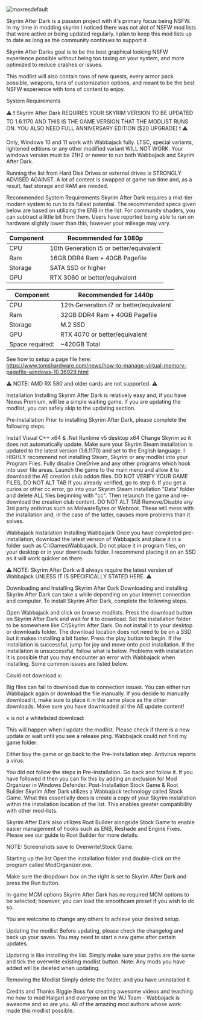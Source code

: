 

![maxresdefault](https://github.com/user-attachments/assets/ea1f6438-0e6b-48c6-a0ed-8413738272ba)



Skyrim After Dark is a passion project with it's primary focus being NSFW. In my time in modding skyrim I noticed there was not alot of NSFW mod lists that were active or being updated regularly. I plan to keep this mod lists up to date as long as the community continues to support it. 

Skyrim After Darks goal is to be the best graphical looking NSFW experience possible without being too taxing on your system, and more optimized to reduce crashes or issues. 

This modlist will also contain tons of new quests, every armor pack possible, weapons, tons of customization options, and meant to be the best NSFW experience with tons of content to enjoy. 

System Requirements


⚠️ ❗ Skyrim After Dark REQUIRES YOUR SKYRIM VERSION TO BE UPDATED TO 1.6.1170 AND THIS IS THE GAME VERSION THAT THE MODLIST RUNS ON. YOU ALSO NEED FULL ANNIVERSARY EDITION ($20 UPGRADE) ❗ ⚠️

Only, Windows 10 and 11 work with Wabbajack fully. LTSC, special variants, lightened editions or any other modified variant WILL NOT WORK. Your windows version must be 21H2 or newer to run both Wabbajack and Skyrim After Dark.

Running the list from Hard Disk Drives or external drives is STRONGLY ADVISED AGAINST. A lot of content is swapped at game run time and, as a result, fast storage and RAM are needed.

Recommended System Requirements
Skyrim After Dark requires a mid-tier modern system to run to its fullest potential. The recommended specs given below are based on utilizing the ENB in the list. For community shaders, you can subtract a little bit from them. Users have reported being able to run on hardware slightly lower than this, however your mileage may vary.


| Component  | Recommended for 1080p|
| ------------- | ------------- |
| CPU  | 10th Generation i5 or better/equivalent |
| Ram  | 16GB DDR4 Ram + 40GB Pagefile  |
| Storage  | SATA SSD or higher  |
| GPU  | RTX 3060 or better/equivalent  |


| Component  | Recommended for 1440p|
| ------------- | ------------- |
| CPU  | 12th Generation i7 or better/equivalent |
| Ram  | 32GB DDR4 Ram + 40GB Pagefile  |
| Storage  | M.2 SSD  |
| GPU  | RTX 4070 or better/equivalent  |
| Space required:  |  ~420GB Total  |


See how to setup a page file here: https://www.tomshardware.com/news/how-to-manage-virtual-memory-pagefile-windows-10,36929.html

⚠️ NOTE: AMD RX 580 and older cards are not supported. ⚠️

Installation
Installing Skyrim After Dark is relatively easy and, if you have Nexus Premium, will be a simple waiting game. If you are updating the modlist, you can safely skip to the updating section.

Pre-Installation
Prior to installing Skyrim After Dark, please complete the following steps.

Install Visual C++ x64 & .Net Runtime v5 desktop x64
Change Skyrim so it does not automatically update.
Make sure your Skyrim Steam installation is updated to the latest version (1.6.1170) and set to the English language. I HIGHLY recommend not installing Steam, Skyrim or any modlist into your Program Files.
Fully disable OneDrive and any other programs which hook into user file areas.
Launch the game to the main menu and allow it to download the AE creation club addon files. DO NOT VERIFY YOUR GAME FILES, DO NOT ALT TAB If you already verified, go to step 6.
If you get a curios or other cc error, go into your Skyrim Steam installation "Data" folder and delete ALL files beginning with "cc". Then relaunch the game and re-download the creation club content. DO NOT ALT TAB
Remove/Disable any 3rd party antivirus such as MalwareBytes or Webroot. These will mess with the installation and, in the case of the latter, causes more problems than it solves.

Wabbajack Installation
Installing Wabbajack
Once you have completed pre-installation, download the latest version of Wabbajack and place it in a folder such as C:\Games\Wabbajack. Do not place it in program files, on your desktop or in your downloads folder. I recommend placing it on an SSD as it will work quicker on there.

⚠️ NOTE: Skyrim After Dark will always require the latest version of Wabbajack UNLESS IT IS SPECIFICALLY STATED HERE. ⚠️

Downloading and Installing Skyrim After Dark
Downloading and installing Skyrim After Dark can take a while depending on your internet connection and computer. To install Skyrim After Dark, complete the following steps.

Open Wabbajack and click on browse modlists.
Press the download button on Skyrim After Dark and wait for it to download.
Set the installation folder to be somewhere like C:\Skyrim After Dark. Do not install it to your desktop or downloads folder.
The download location does not need to be on a SSD but it makes installing a bit faster.
Press the play button to begin.
If the installation is successful, jump for joy and move onto post installation. If the installation is unsuccessful, follow what is below.
Problems with installation
It is possible that you may encounter an error with Wabbajack when installing. Some common issues are listed below.

Could not download x:

Big files can fail to download due to connection issues. You can either run Wabbajack again or download the file manually. If you decide to manually download it, make sure to place it in the same place as the other downloads.
Make sure you have downloaded all the AE update content!

x is not a whitelisted download:

This will happen when I update the modlist. Please check if there is a new update or wait until you see a release ping.
Wabbajack could not find my game folder:

Either buy the game or go back to the Pre-Installation step.
Antivirus reports a virus:

You did not follow the steps in Pre-Installation. Go back and follow it.
If you have followed it then you can fix this by adding an exclusion for Mod Organizer in Windows Defender.
Post-Installation
Stock Game & Root Builder
Skyrim After Dark utilizes a Wabbajack technology called Stock Game. What this essentially does is create a copy of your Skyrim installation within the installation location of the list. This enables greater compatibility with other mod-lists.

Skyrim After Dark also utilizes Root Builder alongside Stock Game to enable easier management of hooks such as ENB, Reshade and Engine Fixes. Please see our guide to Root Builder for more details.

NOTE: Screenshots save to Overwrite\Stock Game.

Starting up the list
Open the installation folder and double-click on the program called ModOrganizer.exe.

Make sure the dropdown box on the right is set to Skyrim After Dark and press the Run button.

In-game MCM options
Skyrim After Dark has no required MCM options to be selected; however, you can load the smoothcam preset if you wish to do so.

You are welcome to change any others to achieve your desired setup.

Updating the modlist
Before updating, please check the changelog and back up your saves. You may need to start a new game after certain updates.

Updating is like installing the list. Simply make sure your paths are the same and tick the overwrite existing modlist button. Note: Any mods you have added will be deleted when updating.

Removing the Modlist
Simply delete the folder, and you have uninstalled it.

Credits and Thanks
Biggie Boss for creating awesome videos and teaching me how to mod
Halgari and everyone on the WJ Team - Wabbajack is awesome and so are you.
All of the amazing mod authors whose work made this modlist possible.

